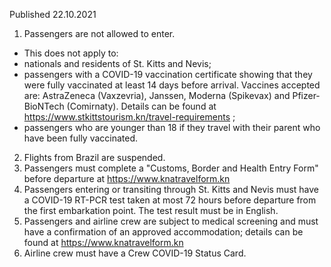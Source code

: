 Published 22.10.2021
1. Passengers are not allowed to enter.
- This does not apply to:
- nationals and residents of St. Kitts and Nevis;
- passengers with a COVID-19 vaccination certificate showing that they were fully vaccinated at least 14 days before arrival. Vaccines accepted are: AstraZeneca (Vaxzevria), Janssen, Moderna (Spikevax) and Pfizer-BioNTech (Comirnaty). Details can be found at <a target="_blank" href="https://www.stkittstourism.kn/travel-requirements">https://www.stkittstourism.kn/travel-requirements</a> ;
- passengers who are younger than 18 if they travel with their parent who have been fully vaccinated.
2. Flights from Brazil are suspended.
3. Passengers must complete a "Customs, Border and Health Entry Form" before departure at <a href="https://www.knatravelform.kn/">https://www.knatravelform.kn</a>
4. Passengers entering or transiting through St. Kitts and Nevis must have a COVID-19 RT-PCR test taken at most 72 hours before departure from the first embarkation point. The test result must be in English.
5. Passengers and airline crew are subject to medical screening and must have a confirmation of an approved accommodation; details can be found at <a href="https://www.knatravelform.kn/">https://www.knatravelform.kn</a>
6. Airline crew must have a Crew COVID-19 Status Card.
